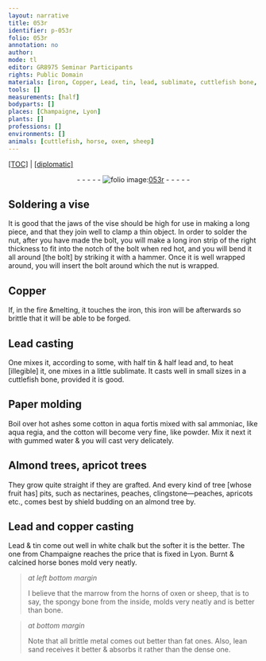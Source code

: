 ```yaml
---
layout: narrative
title: 053r
identifier: p-053r
folio: 053r
annotation: no
author:
mode: tl
editor: GR8975 Seminar Participants
rights: Public Domain
materials: [iron, Copper, Lead, tin, lead, sublimate, cuttlefish bone, Paper, ashes, cotton, aqua fortis, sal ammoniac, aqua regia, gummed water, copper, white chalk, Burnt & calcined horse bones, marrow from the horns of oxen, sheep, spongy bone, bone, brittle metal comes out better than fat, lean sand, dense one]
tools: []
measurements: [half]
bodyparts: []
places: [Champaigne, Lyon]
plants: []
professions: []
environments: []
animals: [cuttlefish, horse, oxen, sheep]
---
```


<p><a href="{{ site.baseurl }}/translation/">[TOC]</a> | <a href="{{ site.baseurl }}/texts/p-053r_tc/" target="_blank">[diplomatic]</a></p><div class="folio" align="center">- - - - - <a href="http://gallica.bnf.fr/ark:/12148/btv1b10500001g/f111.image" target="_blank"><img src="https://cu-mkp.github.io/2017-workshop-edition/assets/photo-icon.png" alt="folio image: " style="display:inline-block; margin-bottom:-3px;"/>053r</a> - - - - - </div>  
  

## Soldering a vise

 
It is good that the jaws of the vise should be high for use in making a long piece, and that they join well to clamp a thin object. In order to solder the nut, after you have made the bolt, you will make a long <span class="m">iron</span> strip of the right thickness to fit into the notch of the bolt when red hot, and you will bend it all around [the bolt] by striking it with a hammer. Once it is well wrapped around, you will insert the bolt around which the nut is wrapped.
 
 
  

## <span class="m">Copper</span>

 
If, in the fire &melting, it touches the <span class="m">iron</span>, this <span class="m">iron</span> will be afterwards so brittle that it will be able to be forged.
 
 
  

## <span class="m">Lead</span> casting

 
One mixes it, according to some, with <span class="ms">half</span> <span class="m">tin</span> & <span class="ms">half</span> <span class="m">lead</span> and, to <span class="add">heat</span> <span class="del">[illegible]</span> it, one mixes in a little <span class="m">sublimate</span>. It casts well in small sizes in a <span class="m"><span class="al">cuttlefish</span> bone</span>, provided it is good.
 
 
  

## <span class="m">Paper</span> molding

 
Boil <span class="add">over hot <span class="m">ashes</span></span> some <span class="m">cotton</span> in <span class="m">aqua fortis</span> mixed with <span class="m">sal ammoniac</span>, like <span class="m">aqua regia</span>, and the <span class="m">cotton</span> will become very fine, like powder. Mix it next it with <span class="m">gummed water</span> & you will cast very delicately.
 
 
  

## Almond trees, apricot trees

 
They grow quite straight if they are grafted. And every kind of tree [whose fruit has] pits, such as nectarines, peaches, clingstone—peaches, apricots etc., comes best by shield budding on an almond tree by.
 
 
  

## <span class="m">Lead</span> and <span class="m">copper</span> casting

 
<span class="m">Lead</span> & <span class="m">tin</span> come out well in <span class="m">white chalk</span> but the softer it is the better. The one from <span class="pl">Champaigne</span> reaches the price that is fixed in <span class="pl">Lyon</span>. <span class="m">Burnt & calcined <span class="al">horse</span> bones</span> mold very neatly.
 
> *at left bottom margin*
> 
> 
>   I believe that the <span class="m">marrow from the horns of <span class="al">oxen</span></span> or <span class="m"><span class="al">sheep</span></span>, that is to say, the <span class="m">spongy bone</span> from the inside, molds very neatly and is better than <span class="m">bone</span>.
 
> *at bottom margin*
> 
> 
>   Note that all <span class="m">brittle metal comes out better than fat</span> ones. Also, <span class="m">lean sand</span> receives it better & absorbs it rather than the <span class="m">dense one</span>.
 
